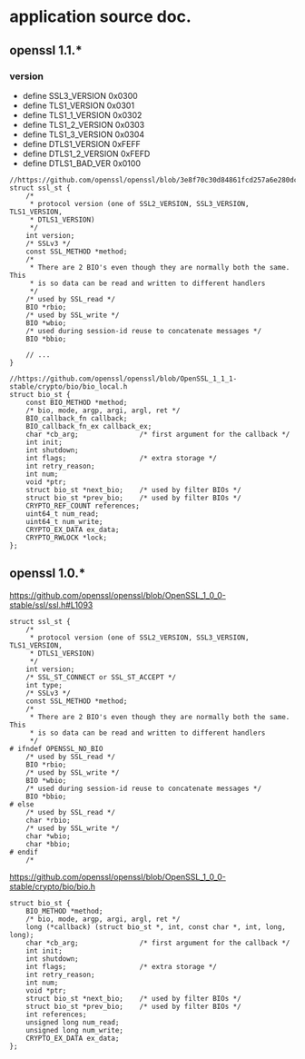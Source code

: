 # application source doc.

## openssl 1.1.*
### version
* define SSL3_VERSION                    0x0300
* define TLS1_VERSION                    0x0301
* define TLS1_1_VERSION                  0x0302
* define TLS1_2_VERSION                  0x0303
* define TLS1_3_VERSION                  0x0304
* define DTLS1_VERSION                   0xFEFF
* define DTLS1_2_VERSION                 0xFEFD
* define DTLS1_BAD_VER                   0x0100

```bc
//https://github.com/openssl/openssl/blob/3e8f70c30d84861fcd257a6e280dc49e104eb145/ssl/ssl_local.h#L1068
struct ssl_st {
    /*
     * protocol version (one of SSL2_VERSION, SSL3_VERSION, TLS1_VERSION,
     * DTLS1_VERSION)
     */
    int version;
    /* SSLv3 */
    const SSL_METHOD *method;
    /*
     * There are 2 BIO's even though they are normally both the same.  This
     * is so data can be read and written to different handlers
     */
    /* used by SSL_read */
    BIO *rbio;
    /* used by SSL_write */
    BIO *wbio;
    /* used during session-id reuse to concatenate messages */
    BIO *bbio;

    // ...
}

//https://github.com/openssl/openssl/blob/OpenSSL_1_1_1-stable/crypto/bio/bio_local.h
struct bio_st {
    const BIO_METHOD *method;
    /* bio, mode, argp, argi, argl, ret */
    BIO_callback_fn callback;
    BIO_callback_fn_ex callback_ex;
    char *cb_arg;               /* first argument for the callback */
    int init;
    int shutdown;
    int flags;                  /* extra storage */
    int retry_reason;
    int num;
    void *ptr;
    struct bio_st *next_bio;    /* used by filter BIOs */
    struct bio_st *prev_bio;    /* used by filter BIOs */
    CRYPTO_REF_COUNT references;
    uint64_t num_read;
    uint64_t num_write;
    CRYPTO_EX_DATA ex_data;
    CRYPTO_RWLOCK *lock;
};
```


## openssl  1.0.*
https://github.com/openssl/openssl/blob/OpenSSL_1_0_0-stable/ssl/ssl.h#L1093
```bc
struct ssl_st {
    /*
     * protocol version (one of SSL2_VERSION, SSL3_VERSION, TLS1_VERSION,
     * DTLS1_VERSION)
     */
    int version;
    /* SSL_ST_CONNECT or SSL_ST_ACCEPT */
    int type;
    /* SSLv3 */
    const SSL_METHOD *method;
    /*
     * There are 2 BIO's even though they are normally both the same.  This
     * is so data can be read and written to different handlers
     */
# ifndef OPENSSL_NO_BIO
    /* used by SSL_read */
    BIO *rbio;
    /* used by SSL_write */
    BIO *wbio;
    /* used during session-id reuse to concatenate messages */
    BIO *bbio;
# else
    /* used by SSL_read */
    char *rbio;
    /* used by SSL_write */
    char *wbio;
    char *bbio;
# endif
    /*
```


https://github.com/openssl/openssl/blob/OpenSSL_1_0_0-stable/crypto/bio/bio.h
```bc
struct bio_st {
    BIO_METHOD *method;
    /* bio, mode, argp, argi, argl, ret */
    long (*callback) (struct bio_st *, int, const char *, int, long, long);
    char *cb_arg;               /* first argument for the callback */
    int init;
    int shutdown;
    int flags;                  /* extra storage */
    int retry_reason;
    int num;
    void *ptr;
    struct bio_st *next_bio;    /* used by filter BIOs */
    struct bio_st *prev_bio;    /* used by filter BIOs */
    int references;
    unsigned long num_read;
    unsigned long num_write;
    CRYPTO_EX_DATA ex_data;
};
```
